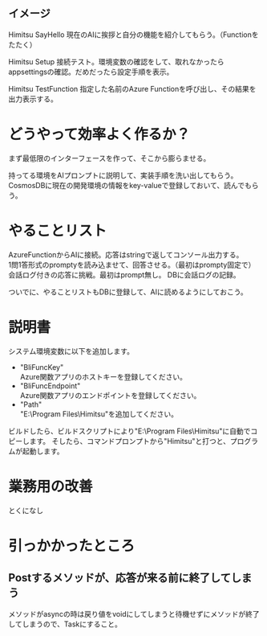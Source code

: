 ﻿## イメージ
Himitsu SayHello
現在のAIに挨拶と自分の機能を紹介してもらう。（Functionをたたく）

Himitsu Setup
接続テスト。環境変数の確認をして、取れなかったらappsettingsの確認。だめだったら設定手順を表示。

Himitsu TestFunction
指定した名前のAzure Functionを呼び出し、その結果を出力表示する。


# どうやって効率よく作るか？
まず最低限のインターフェースを作って、そこから膨らませる。

持ってる環境をAIプロンプトに説明して、実装手順を洗い出してもらう。
CosmosDBに現在の開発環境の情報をkey-valueで登録しておいて、読んでもらう。

# やることリスト
AzureFunctionからAIに接続。応答はstringで返してコンソール出力する。  
1問1答形式のpromptyを読み込ませて、回答させる。（最初はprompty固定で）
会話ログ付きの応答に挑戦。最初はprompt無し。
DBに会話ログの記録。

ついでに、やることリストもDBに登録して、AIに読めるようにしておこう。

# 説明書
システム環境変数に以下を追加します。
- "BliFuncKey"  
Azure関数アプリのホストキーを登録してください。
- "BliFuncEndpoint"  
Azure関数アプリのエンドポイントを登録してください。
- "Path"  
"E:\Program Files\Himitsu"を追加してください。  

ビルドしたら、ビルドスクリプトにより"E:\Program Files\Himitsu"に自動でコピーします。
そしたら、コマンドプロンプトから"Himitsu"と打つと、プログラムが起動します。


# 業務用の改善
とくになし

# 引っかかったところ
## Postするメソッドが、応答が来る前に終了してしまう
メソッドがasyncの時は戻り値をvoidにしてしまうと待機せずにメソッドが終了してしまうので、Taskにすること。

